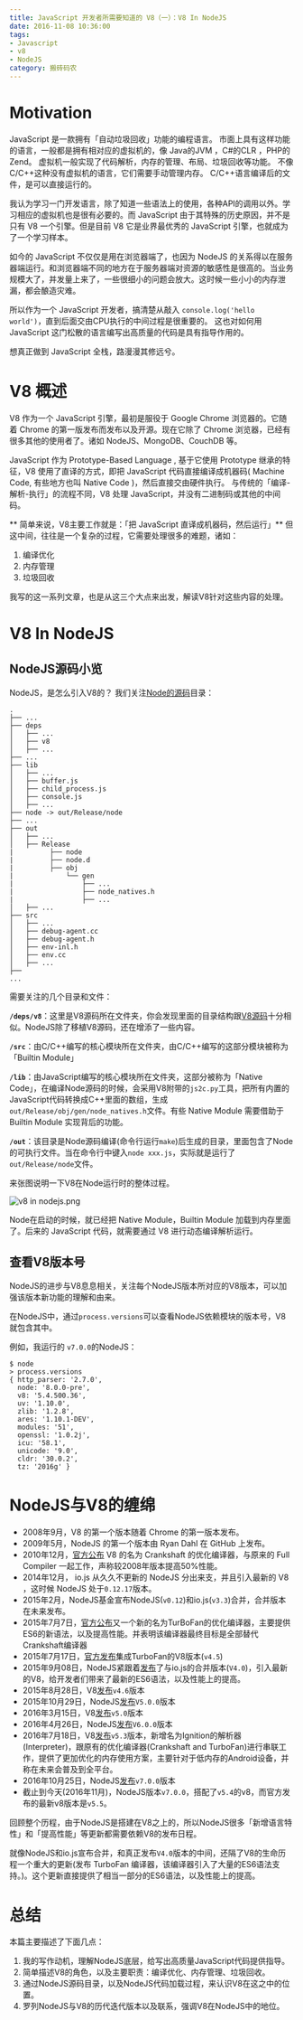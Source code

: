 ```yaml
---
title: JavaScript 开发者所需要知道的 V8（一）：V8 In NodeJS
date: 2016-11-08 10:36:00
tags:
- Javascript
- v8
- NodeJS
category: 搬砖码农
---
```



# Motivation
JavaScript 是一款拥有「自动垃圾回收」功能的编程语言。
市面上具有这样功能的语言，一般都是拥有相对应的虚拟机的，像 Java的JVM ，C#的CLR ，PHP的Zend。
虚拟机一般实现了代码解析，内存的管理、布局、垃圾回收等功能。
不像C/C++这种没有虚拟机的语言，它们需要手动管理内存。
C/C++语言编译后的文件，是可以直接运行的。

我认为学习一门开发语言，除了知道一些语法上的使用，各种API的调用以外。学习相应的虚拟机也是很有必要的。而 JavaScript 由于其特殊的历史原因，并不是只有 V8 一个引擎。但是目前 V8 它是业界最优秀的 JavaScript 引擎，也就成为了一个学习样本。

如今的 JavaScript 不仅仅是用在浏览器端了，也因为 NodeJS 的关系得以在服务器端运行。和浏览器端不同的地方在于服务器端对资源的敏感性是很高的。当业务规模大了，并发量上来了，一些很细小的问题会放大。这时候一些小小的内存泄漏，都会酿造灾难。

所以作为一个 JavaScript 开发者，搞清楚从敲入 `console.log('hello   world')`，直到后面交由CPU执行的中间过程是很重要的。
这也对如何用 JavaScript 这门松散的语言编写出高质量的代码是具有指导作用的。

想真正做到 JavaScript 全栈，路漫漫其修远兮。

# V8 概述
V8 作为一个 JavaScript 引擎，最初是服役于 Google Chrome 浏览器的。它随着 Chrome 的第一版发布而发布以及开源。现在它除了 Chrome 浏览器，已经有很多其他的使用者了。诸如 NodeJS、MongoDB、CouchDB 等。

JavaScript 作为 Prototype-Based Language , 基于它使用 Prototype 继承的特征，V8 使用了直译的方式，即把 JavaScript 代码直接编译成机器码( Machine Code, 有些地方也叫 Native Code )，然后直接交由硬件执行。
与传统的「编译-解析-执行」的流程不同，V8 处理 JavaScript，并没有二进制码或其他的中间码。

** 简单来说，V8主要工作就是：「把 JavaScript 直译成机器码，然后运行」**
但这中间，往往是一个复杂的过程，它需要处理很多的难题，诸如：
1. 编译优化
2. 内存管理
3. 垃圾回收

我写的这一系列文章，也是从这三个大点来出发，解读V8针对这些内容的处理。

# V8 In NodeJS

## NodeJS源码小览

NodeJS，是怎么引入V8的？
我们关注[Node的源码](https://github.com/nodejs/node)目录：

```
.
├── ...
├── deps
│   ├── ...
│   ├── v8
│   ├── ...
├── ...
├── lib
│   ├── ...
│   ├── buffer.js
│   ├── child_process.js
│   ├── console.js
│   ├── ...
├── node -> out/Release/node
├── ...
├── out
│   ├── ...
│   ├── Release
|         ├── node
|         ├── node.d
|         ├── obj
|             └── gen
|                 ├── ...
|                 ├── node_natives.h
|                 ├── ...
│   ├── ...
├── src
│   ├── ...
│   ├── debug-agent.cc
│   ├── debug-agent.h
│   ├── env-inl.h
│   ├── env.cc
│   ├── ...
├── 
...
```

需要关注的几个目录和文件：

**`/deps/v8`**：这里是V8源码所在文件夹，你会发现里面的目录结构跟[V8源码](https://github.com/v8/v8)十分相似。NodeJS除了移植V8源码，还在增添了一些内容。

**`/src`**：由C/C++编写的核心模块所在文件夹，由C/C++编写的这部分模块被称为「Builtin Module」

**`/lib`**：由JavaScript编写的核心模块所在文件夹，这部分被称为「Native Code」，在编译Node源码的时候，会采用V8附带的`js2c.py`工具，把所有内置的JavaScript代码转换成C++里面的数组，生成`out/Release/obj/gen/node_natives.h`文件。有些 Native Module 需要借助于 Builtin Module 实现背后的功能。

**`/out`**：该目录是Node源码编译(命令行运行`make`)后生成的目录，里面包含了Node的可执行文件。当在命令行中键入`node xxx.js`，实际就是运行了`out/Release/node`文件。

来张图说明一下V8在Node运行时的整体过程。

![v8 in nodejs.png](/image/blog/the-v8-what-javascripter-should-konw/85B39636DBC008CDB299B1BB6E45883B.png)

Node在启动的时候，就已经把 Native Module，Builtin Module 加载到内存里面了。后来的 JavaScript 代码，就需要通过 V8 进行动态编译解析运行。

## 查看V8版本号

NodeJS的进步与V8息息相关，关注每个NodeJS版本所对应的V8版本，可以加强该版本新功能的理解和由来。

在NodeJS中，通过`process.versions`可以查看NodeJS依赖模块的版本号，V8就包含其中。

例如，我运行的 `v7.0.0`的NodeJS：
```
$ node
> process.versions
{ http_parser: '2.7.0',
  node: '8.0.0-pre',
  v8: '5.4.500.36',
  uv: '1.10.0',
  zlib: '1.2.8',
  ares: '1.10.1-DEV',
  modules: '51',
  openssl: '1.0.2j',
  icu: '58.1',
  unicode: '9.0',
  cldr: '30.0.2',
  tz: '2016g' }
```

# NodeJS与V8的缠绵

- 2008年9月，V8 的第一个版本随着 Chrome 的第一版本发布。
- 2009年5月，NodeJS 的第一个版本由 Ryan Dahl 在 GitHub 上发布。
- 2010年12月，[官方公布](https://blog.chromium.org/2010/12/new-crankshaft-for-v8.html) V8 的名为 Crankshaft 的优化编译器，与原来的 Full Compiler 一起工作，声称较2008年版本提高50%性能。
- 2014年12月， io.js 从久久不更新的 NodeJS 分出来支，并且引入最新的 V8 ，这时候 NodeJS 处于`0.12.17`版本。
- 2015年2月，NodeJS基金宣布NodeJS(`v0.12`)和io.js(`v3.3`)合并，合并版本在未来发布。
- 2015年7月7日，[官方公布](https://blog.chromium.org/2015/07/revving-up-javascript-performance-with.html)又一个新的名为TurBoFan的优化编译器，主要提供ES6的新语法，以及提高性能。并表明该编译器最终目标是全部替代Crankshaft编译器
- 2015年7月17日，[官方发布](http://v8project.blogspot.com/2015/07/v8-45-release.html)集成TurboFan的V8版本(`v4.5`)
- 2015年9月08日，NodeJS紧跟着[发布](https://nodejs.org/en/blog/release/v4.0.0/)了与io.js的合并版本(`V4.0`)，引入最新的V8，给开发者们带来了最新的ES6语法，以及性能上的提高。
- 2015年8月28日，V8[发布](http://v8project.blogspot.com/2015/08/v8-release-46.html)`v4.6`版本
- 2015年10月29日，NodeJS[发布](https://nodejs.org/en/blog/release/v5.0.0/)`V5.0.0`版本
- 2016年3月15日，V8[发布](http://v8project.blogspot.com/2016/03/v8-release-50.html)`v5.0`版本
- 2016年4月26日，NodeJS[发布](https://nodejs.org/en/blog/release/v6.0.0/)`V6.0.0`版本
- 2016年7月18日，V8[发布](http://v8project.blogspot.com/2016/07/v8-release-53.html)`v5.3`版本，新增名为Ignition的解析器(Interpreter)，跟原有的优化编译器(Crankshaft and TurboFan)进行串联工作，提供了更加优化的内存使用方案，主要针对于低内存的Android设备，并称在未来会普及到全平台。
- 2016年10月25日，NodeJS[发布](https://nodejs.org/en/blog/release/v7.0.0/)`v7.0.0`版本
- 截止到今天(2016年11月)，NodeJS版本`v7.0.0`，搭配了`v5.4`的v8，而官方发布的最新v8版本是`v5.5`。

回顾整个历程，由于NodeJS是搭建在V8之上的，所以NodeJS很多「新增语言特性」和「提高性能」等更新都需要依赖V8的发布日程。

就像NodeJS和io.js宣布合并，和真正发布`V4.0`版本的中间，还隔了V8的生命历程一个重大的更新(发布 TurboFan 编译器，该编译器引入了大量的ES6语法支持。)。这个更新直接提供了相当一部分的ES6语法，以及性能上的提高。

# 总结
本篇主要描述了下面几点：
1. 我的写作动机，理解NodeJS底层，给写出高质量JavaScript代码提供指导。
2. 简单描述V8的角色，以及主要职责：编译优化、内存管理、垃圾回收。
3. 通过NodeJS源码目录，以及NodeJS代码加载过程，来认识V8在这之中的位置。
4. 罗列NodeJS与V8的历代迭代版本以及联系，强调V8在NodeJS中的地位。